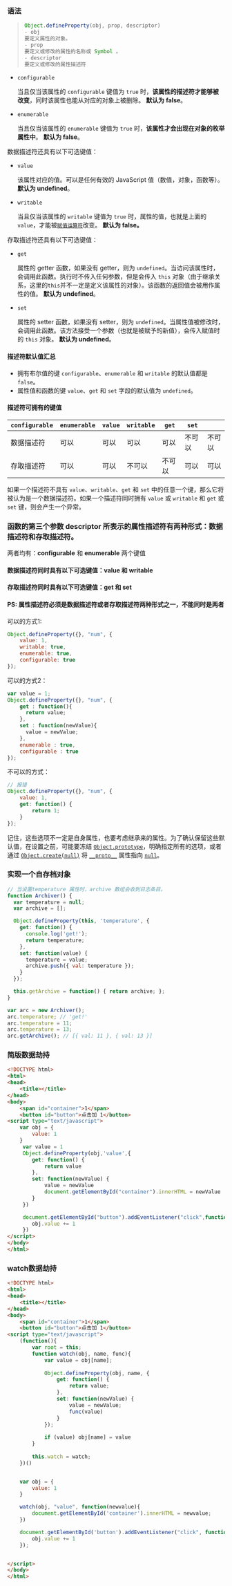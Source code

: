 ### 语法

> ```js
> Object.defineProperty(obj, prop, descriptor)
> - obj
> 要定义属性的对象。
> - prop
> 要定义或修改的属性的名称或 Symbol 。
> - descriptor
> 要定义或修改的属性描述符
> ```

- `configurable`

  当且仅当该属性的 `configurable` 键值为 `true` 时，**该属性的描述符才能够被改变**，同时该属性也能从对应的对象上被删除。 **默认为** **false**。

- `enumerable`

  当且仅当该属性的 `enumerable` 键值为 `true` 时，**该属性才会出现在对象的枚举属性中**。 **默认为 false**。

数据描述符还具有以下可选键值：

- `value`

  该属性对应的值。可以是任何有效的 JavaScript 值（数值，对象，函数等）。 **默认为 undefined**。

- `writable`

  当且仅当该属性的 `writable` 键值为 `true` 时，属性的值，也就是上面的 `value`，才能被[`赋值运算符`](https://developer.mozilla.org/zh-CN/docs/Web/JavaScript/Reference/Operators/Assignment_Operators)改变。 **默认为 false。**

存取描述符还具有以下可选键值：

- `get`

  属性的 getter 函数，如果没有 getter，则为 `undefined`。当访问该属性时，会调用此函数。执行时不传入任何参数，但是会传入 `this` 对象（由于继承关系，这里的`this`并不一定是定义该属性的对象）。该函数的返回值会被用作属性的值。 **默认为 undefined**。

- `set`

  属性的 setter 函数，如果没有 setter，则为 `undefined`。当属性值被修改时，会调用此函数。该方法接受一个参数（也就是被赋予的新值），会传入赋值时的 `this` 对象。 **默认为 undefined**。

#### 描述符默认值汇总

- 拥有布尔值的键 `configurable`、`enumerable` 和 `writable` 的默认值都是 `false`。
- 属性值和函数的键 `value`、`get` 和 `set` 字段的默认值为 `undefined`。

#### 描述符可拥有的键值

| `configurable` | `enumerable` | `value` | `writable` | `get`  | `set`  |        |
| -------------- | ------------ | ------- | ---------- | ------ | ------ | ------ |
| 数据描述符     | 可以         | 可以    | 可以       | 可以   | 不可以 | 不可以 |
| 存取描述符     | 可以         | 可以    | 不可以     | 不可以 | 可以   | 可以   |

如果一个描述符不具有 `value`、`writable`、`get` 和 `set` 中的任意一个键，那么它将被认为是一个数据描述符。如果一个描述符同时拥有 `value` 或 `writable` 和 `get` 或 `set` 键，则会产生一个异常。

### 函数的第三个参数 descriptor 所表示的属性描述符有两种形式：**数据描述符和存取描述符**。

两者均有：**configurable** 和 **enumerable** 两个键值  

#### **数据描述符同时具有以下可选键值**：**value** 和 **writable**

#### **存取描述符同时具有以下可选键值**：**get** 和 **set** 

#### PS: 属性描述符必须是数据描述符或者存取描述符两种形式之一，不能同时是两者

可以的方式1:

```js
Object.defineProperty({}, "num", {
    value: 1,
    writable: true,
    enumerable: true,
    configurable: true
});
```

可以的方式2：

```js
var value = 1;
Object.defineProperty({}, "num", {
    get : function(){
      return value;
    },
    set : function(newValue){
      value = newValue;
    },
    enumerable : true,
    configurable : true
});
```

不可以的方式：

```js
// 报错
Object.defineProperty({}, "num", {
    value: 1,
    get: function() {
        return 1;
    }
});
```

记住，这些选项不一定是自身属性，也要考虑继承来的属性。为了确认保留这些默认值，在设置之前，可能要冻结 [`Object.prototype`](https://developer.mozilla.org/zh-CN/docs/Web/JavaScript/Reference/Global_Objects/Object/prototype)，明确指定所有的选项，或者通过 [`Object.create(null)`](https://developer.mozilla.org/zh-CN/docs/Web/JavaScript/Reference/Global_Objects/Object/create) 将 [`__proto__`](https://developer.mozilla.org/zh-CN/docs/Web/JavaScript/Reference/Global_Objects/Object/__proto__) 属性指向 [`null`](https://developer.mozilla.org/zh-CN/docs/Web/JavaScript/Reference/Global_Objects/null)。

[MDN详细文档]: https://developer.mozilla.org/zh-CN/docs/Web/JavaScript/Reference/Global_Objects/Object/definePropert

### 实现一个自存档对象

```js
// 当设置temperature 属性时，archive 数组会收到日志条目。
function Archiver() {
  var temperature = null;
  var archive = [];

  Object.defineProperty(this, 'temperature', {
    get: function() {
      console.log('get!');
      return temperature;
    },
    set: function(value) {
      temperature = value;
      archive.push({ val: temperature });
    }
  });

  this.getArchive = function() { return archive; };
}

var arc = new Archiver();
arc.temperature; // 'get!'
arc.temperature = 11;
arc.temperature = 13;
arc.getArchive(); // [{ val: 11 }, { val: 13 }]
```

### 简版数据劫持

```html
<!DOCTYPE html>
<html>
<head>
	<title></title>
</head>
<body>
	<span id="container">1</span>
	<button id="button">点击加 1</button>
<script type="text/javascript">
	var obj = {
		value: 1
	}
	 var value = 1
	 Object.defineProperty(obj,'value',{
	 	get: function() {
	 		return value 
	 	},
	 	set: function(newValue) {
	 		value = newValue
	 		document.getElementById("container").innerHTML = newValue 
	 	}
	 })

	 document.getElementById("button").addEventListener("click",function() {
	 	obj.value += 1
	 })
</script>
</body>
</html>
```

### watch数据劫持

```html
<!DOCTYPE html>
<html>
<head>
	<title></title>
</head>
<body>
	<span id="container">1</span>
	<button id="button">点击加 1</button>
<script type="text/javascript">
	(function(){
	    var root = this;
	    function watch(obj, name, func){
	        var value = obj[name];
	 
	        Object.defineProperty(obj, name, {
	            get: function() {
	                return value;
	            },
	            set: function(newValue) {
	                value = newValue;
	                func(value)
	            }
	        });
	 
	        if (value) obj[name] = value
	    }
	 
	    this.watch = watch;
	})()


	var obj = {
	    value: 1
	}

	watch(obj, "value", function(newvalue){
	    document.getElementById('container').innerHTML = newvalue;
	})

	document.getElementById('button').addEventListener("click", function(){
	    obj.value += 1
	});


</script>
</body>
</html>
```

